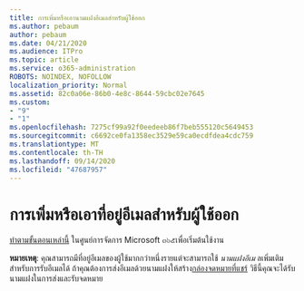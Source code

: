 ```yaml
---
title: การเพิ่มหรือเอานามแฝงอีเมลสำหรับผู้ใช้ออก
ms.author: pebaum
author: pebaum
ms.date: 04/21/2020
ms.audience: ITPro
ms.topic: article
ms.service: o365-administration
ROBOTS: NOINDEX, NOFOLLOW
localization_priority: Normal
ms.assetid: 82c0a06e-86b0-4e8c-8644-59cbc02e7645
ms.custom:
- "9"
- "1"
ms.openlocfilehash: 7275cf99a92f0eedeeb86f7beb555120c5649453
ms.sourcegitcommit: c6692ce0fa1358ec3529e59ca0ecdfdea4cdc759
ms.translationtype: MT
ms.contentlocale: th-TH
ms.lasthandoff: 09/14/2020
ms.locfileid: "47687957"
---
```

# <a name="add-or-remove-an-email-address-for-a-user"></a>การเพิ่มหรือเอาที่อยู่อีเมลสำหรับผู้ใช้ออก

[ทำตามขั้นตอนเหล่านี้](https://portal.office.com/AdminPortal/Home#/AssistedGuide/addemailoptions) ในศูนย์การจัดการ Microsoft ๓๖๕เพื่อเริ่มต้นใช้งาน

 **หมายเหตุ**: คุณสามารถมีที่อยู่อีเมลของผู้ใช้มากกว่าหนึ่งรายแต่จะสามารถใช้  *นามแฝงอีเม*  ลเพิ่มเติมสำหรับการรับอีเมลได้ ถ้าคุณต้องการส่งอีเมลด้วยนามแฝงให้สร้าง[กล่องจดหมายที่แชร์](https://docs.microsoft.com/microsoft-365/admin/email/create-a-shared-mailbox) วิธีนี้คุณจะได้รับนามแฝงในการส่งและรับจดหมาย
  